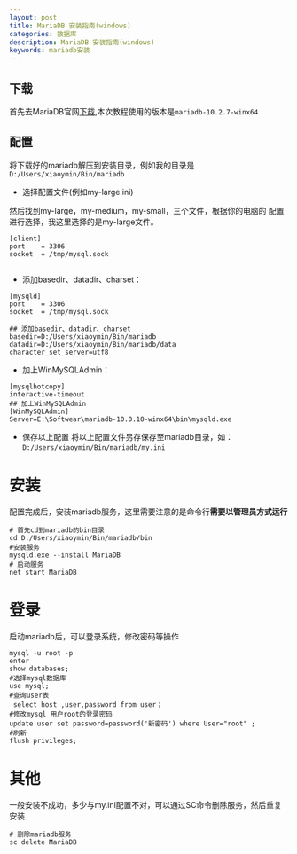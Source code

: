 ```yaml
---
layout: post
title: MariaDB 安装指南(windows)
categories: 数据库
description: MariaDB 安装指南(windows)
keywords: mariadb安装
---
```


## 下载

首先去MariaDB官网[下载](https://downloads.mariadb.org/ "下载"),本次教程使用的版本是`mariadb-10.2.7-winx64`


## 配置

将下载好的mariadb解压到安装目录，例如我的目录是`D:/Users/xiaoymin/Bin/mariadb`

- 选择配置文件(例如my-large.ini)

然后找到my-large，my-medium，my-small，三个文件，根据你的电脑的 配置进行选择，我这里选择的是my-large文件。

``` shell
[client]
port	= 3306
socket	= /tmp/mysql.sock


```

- 添加basedir、datadir、charset：

```shell
[mysqld]
port	= 3306
socket	= /tmp/mysql.sock

## 添加basedir、datadir、charset
basedir=D:/Users/xiaoymin/Bin/mariadb
datadir=D:/Users/xiaoymin/Bin/mariadb/data
character_set_server=utf8

```


-  加上WinMySQLAdmin：

```shell
[mysqlhotcopy]
interactive-timeout
## 加上WinMySQLAdmin
[WinMySQLAdmin]   
Server=E:\Softwear\mariadb-10.0.10-winx64\bin\mysqld.exe
```

- 保存以上配置
将以上配置文件另存保存至mariadb目录，如：`D:/Users/xiaoymin/Bin/mariadb/my.ini`

# 安装

配置完成后，安装mariadb服务，这里需要注意的是命令行**需要以管理员方式运行**
```shell
# 首先cd到mariadb的bin目录
cd D:/Users/xiaoymin/Bin/mariadb/bin
#安装服务
mysqld.exe --install MariaDB
# 启动服务
net start MariaDB
```

# 登录

启动mariadb后，可以登录系统，修改密码等操作
```shell
mysql -u root -p
enter
show databases;
#选择mysql数据库
use mysql;
#查询user表
 select host ,user,password from user；
#修改mysql 用户root的登录密码
update user set password=password('新密码') where User="root" ;
#刷新
flush privileges;
```

# 其他

一般安装不成功，多少与my.ini配置不对，可以通过SC命令删除服务，然后重复安装
```shell
# 删除mariadb服务
sc delete MariaDB
```


